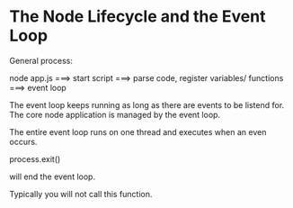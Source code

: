 # The Node Lifecycle and the Event Loop 

General process: 

node app.js ===>
    start script ===> 
        parse code, register variables/ functions ===> 
            event loop 

The event loop keeps running as long as there are events to be listend for.
The core node application is managed by the event loop. 

The entire event loop runs on one thread and executes when an even occurs. 

process.exit() 

will end the event loop. 

Typically you will not call this function. 

